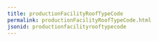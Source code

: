 ```yaml
---
title: productionFacilityRoofTypeCode
permalink: productionFacilityRoofTypeCode.html
jsonid: productionfacilityrooftypecode
---
```

